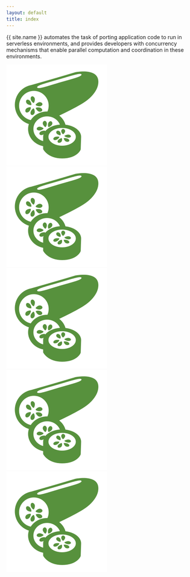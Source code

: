```yaml
---
layout: default
title: index
---
```

{{ site.name }} automates the task of porting application code to run in
serverless environments, and provides developers with concurrency mechanisms
that enable parallel computation and coordination in these environments.

<div id="cucumber">
    <img src="/assets/img/cucumber.svg" class="cucumber">
    <img src="/assets/img/cucumber.svg" class="cucumber">
    <img src="/assets/img/cucumber.svg" class="cucumber">
    <img src="/assets/img/cucumber.svg" class="cucumber">
    <img src="/assets/img/cucumber.svg" class="cucumber">
</div>
